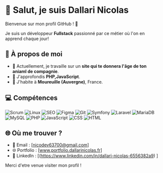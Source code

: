 # 👋 Salut, je suis Dallari Nicolas   

Bienvenue sur mon profil GitHub ! 🚀  

Je suis un développeur **Fullstack** passionné par ce métier où l'on en apprend chaque jour!

## 🚀 À propos de moi  
 
- 🔭 Actuellement, je travaille sur un **site qui te donnera l'âge de ton aniaml de compagnie**. 
- 🌱 J'approfondis **PHP,JavaScript**.   
- 🏡 J'habite à **Moureuille (Auvergne)**, France.

## 💻 Compétences
![Scrum](https://img.shields.io/badge/Scrum-6DB33F?style=for-the-badge&logo=scrumalliance&logoColor=white)
![Linux](https://img.shields.io/badge/Linux-FCC624?style=for-the-badge&logo=linux&logoColor=black)
![SEO](https://img.shields.io/badge/SEO-326CE5?style=for-the-badge&logo=google&logoColor=white)
![Figma](https://img.shields.io/badge/Figma-F24E1E?style=for-the-badge&logo=figma&logoColor=white)
![Git](https://img.shields.io/badge/Git-F05032?style=for-the-badge&logo=git&logoColor=white)
![Symfony](https://img.shields.io/badge/Symfony-000000?style=for-the-badge&logo=symfony&logoColor=white)
![Laravel](https://img.shields.io/badge/Laravel-FF2D20?style=for-the-badge&logo=laravel&logoColor=white)
![MariaDB](https://img.shields.io/badge/MariaDB-003545?style=for-the-badge&logo=mariadb&logoColor=white)
![MySQL](https://img.shields.io/badge/MySQL-4479A1?style=for-the-badge&logo=mysql&logoColor=white)
![PHP](https://img.shields.io/badge/PHP-777BB4?style=for-the-badge&logo=php&logoColor=white)
![JavaScript](https://img.shields.io/badge/JavaScript-F7DF1E?style=for-the-badge&logo=javascript&logoColor=black)
![CSS](https://img.shields.io/badge/CSS-1572B6?style=for-the-badge&logo=css3&logoColor=white)
![HTML](https://img.shields.io/badge/HTML-E34F26?style=for-the-badge&logo=html5&logoColor=white)

## 🌐 Où me trouver ?  

- 📧 Email : [nicodev63700@gmail.com]  
- 🌐 Portfolio : [www.portfolio.dallarinicolas.fr]  
- 💬 LinkedIn : [(https://www.linkedin.com/in/dallari-nicolas-6556382a9) ]

Merci d'etre venue visiter mon profil !
